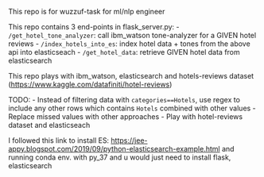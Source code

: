 This repo is for wuzzuf-task for ml/nlp engineer


This repo contains 3 end-points in flask_server.py:
    - `/get_hotel_tone_analyzer`: call ibm_watson tone-analyzer for a GIVEN hotel reviews
    - `/index_hotels_into_es`: index hotel data + tones from the above api into elasticseach
    - `/get_hotel_data`: retrieve GIVEN hotel data from elasticsearch

This repo plays with ibm_watson, elasticsearch and hotels-reviews dataset (https://www.kaggle.com/datafiniti/hotel-reviews)

TODO:
    - Instead of filtering data with `categories==Hotels`, use regex to include any other rows which contains `Hotels` combined with other values
    - Replace missed values with other approaches
    - Play with hotel-reviews dataset and elasticseach
    
I followed this link to install ES: https://jee-appy.blogspot.com/2019/09/python-elasticsearch-example.html and running conda env. with py_37 and u would just need to install flask, elasticsearch

